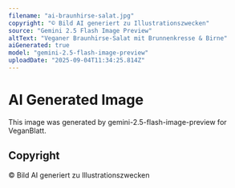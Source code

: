 ```yaml
---
filename: "ai-braunhirse-salat.jpg"
copyright: "© Bild AI generiert zu Illustrationszwecken"
source: "Gemini 2.5 Flash Image Preview"
altText: "Veganer Braunhirse-Salat mit Brunnenkresse & Birne"
aiGenerated: true
model: "gemini-2.5-flash-image-preview"
uploadDate: "2025-09-04T11:34:25.814Z"
---
```


# AI Generated Image

This image was generated by gemini-2.5-flash-image-preview for VeganBlatt.

## Copyright
© Bild AI generiert zu Illustrationszwecken

